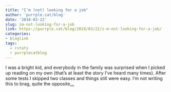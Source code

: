 ```yaml
---
title: "I’m (not) looking for a job"
author: 'purrple.cat/blog'
date: '2018-03-22'
slug: im-not-looking-for-a-job
link: https://purrple.cat/blog/2018/03/22/i-m-not-looking-for-a-job/
categories:
- bloglink
tags:
  - rstats
  - purrplecatblog
---
```


I was a bright kid, and everybody in the family was surprised when I picked up reading on my own (that’s at least the story I’ve heard many times). After some tests I skipped two classes and things still were easy. I’m not writing this to brag, quite the opposite[... <i class="fas fa-external-link-alt"></i>](https://purrple.cat/blog/2018/03/22/i-m-not-looking-for-a-job/)

